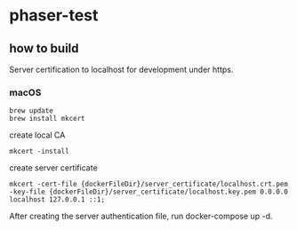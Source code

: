 # phaser-test

## how to build
Server certification to localhost for development under https.

### macOS
```
brew update
brew install mkcert
```

create local CA
```
mkcert -install
```
create server certificate
```
mkcert -cert-file {dockerFileDir}/server_certificate/localhost.crt.pem -key-file {dockerFileDir}/server_certificate/localhost.key.pem 0.0.0.0 localhost 127.0.0.1 ::1;
```
After creating the server authentication file, run docker-compose up -d.